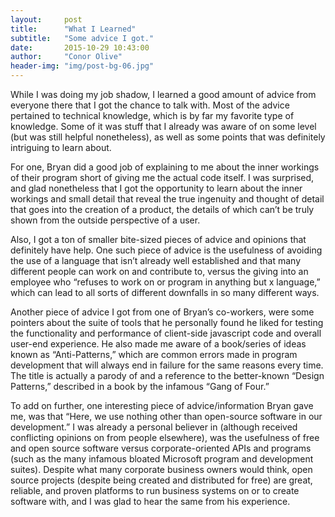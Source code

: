 ```yaml
---
layout:     post
title:      "What I Learned"
subtitle:   "Some advice I got."
date:       2015-10-29 10:43:00
author:     "Conor Olive"
header-img: "img/post-bg-06.jpg"
---
```


<p>While I was doing my job shadow, I learned a good amount of advice from everyone there that I got the chance to talk with.
Most of the advice pertained to technical knowledge, which is by far my favorite type of knowledge. Some of it was stuff that
I already was aware of on some level (but was still helpful nonetheless), as well as some points that was definitely
intriguing to learn about.</p>

<p>For one, Bryan did a good job of explaining to me about the inner workings of their program short of giving me the actual
code itself. I was surprised, and glad nonetheless that I got the opportunity to learn about the inner workings and small
detail that reveal the true ingenuity and thought of detail that goes into the creation of a product, the details of which
can’t be truly shown from the outside perspective of a user.</p>

<p>Also, I got a ton of smaller bite-sized pieces of advice and opinions that definitely have help. One such piece of advice
is the usefulness of avoiding the use of a language that isn’t already well established and that many different people can
work on and contribute to, versus the giving into an employee who “refuses to work on or program in anything but x language,”
which can lead to all sorts of different downfalls in so many different ways.</p>

<p>Another piece of advice I got from one of Bryan’s co-workers, were some pointers about the suite of tools that he
personally found he liked for testing the functionality and performance of client-side javascript code and overall user-end
experience. He also made me aware of a book/series of ideas known as “Anti-Patterns,” which are common errors made in program
development that will always end in failure for the same reasons every time. The title is actually a parody of and a
reference to the better-known “Design Patterns,” described in a book by the infamous “Gang of Four.”</p>

<p>To add on further, one interesting piece of advice/information Bryan gave me, was that “Here, we use nothing other than
open-source software in our development.” I was already a personal believer in (although received conflicting opinions on
from people elsewhere), was the usefulness of free and open source software versus corporate-oriented APIs and programs (such
as the many infamous bloated Microsoft program and development suites). Despite what many corporate business owners would
think, open source projects (despite being created and distributed for free) are great, reliable, and proven platforms to run
business systems on or to create software with, and I was glad to hear the same from his experience.</p>
